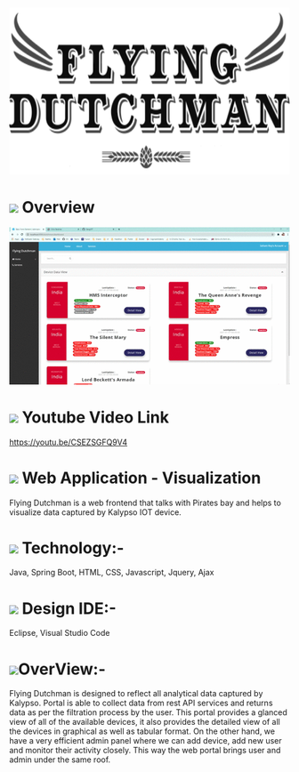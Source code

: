 
&nbsp;&nbsp;&nbsp;&nbsp;&nbsp;&nbsp;&nbsp;&nbsp;&nbsp;&nbsp;&nbsp;&nbsp;&nbsp;&nbsp;&nbsp;&nbsp;&nbsp;&nbsp;&nbsp;&nbsp;&nbsp;&nbsp;&nbsp;&nbsp;&nbsp;&nbsp;&nbsp;&nbsp;&nbsp;&nbsp;<img width="960" style="align-content: center;" height="300" src="https://github.com/GangOf7/WebApp/blob/master/FD.png?raw=true">

# <img src="https://img.icons8.com/cotton/54/000000/wedding-gift.png"/>  Overview
![github-small](https://github.com/GangOf7/WebApp/blob/master/Screen%20record.gif?raw=true)

# <img src="https://img.icons8.com/fluent/54/000000/youtube-play.png"/> Youtube Video Link
https://youtu.be/CSEZSGFQ9V4

# <img src="https://img.icons8.com/cute-clipart/54/000000/application-shield.png"/> Web Application - Visualization 
Flying Dutchman is a web frontend that talks with Pirates bay and helps to visualize data captured by Kalypso IOT device.

# <img src="https://img.icons8.com/doodle/54/000000/blockchain-technology.png"/> Technology:-
Java, Spring Boot, HTML, CSS, Javascript, Jquery, Ajax

# <img src="https://img.icons8.com/cotton/54/000000/profitable-idea.png"/> Design IDE:-
Eclipse, Visual Studio Code

# <img src="https://img.icons8.com/nolan/54/overview-pages-2.png"/>OverView:-
Flying Dutchman is designed to reflect all analytical data captured by Kalypso. Portal is able to collect data from rest API services and returns data as per the filtration process by the user. This portal provides a glanced view of all of the available devices, it also provides the detailed view of all the devices in graphical as well as tabular format. On the other hand, we have a very efficient admin panel where we can add device, add new user and monitor their activity closely. This way the web portal brings user and admin under the same roof.
